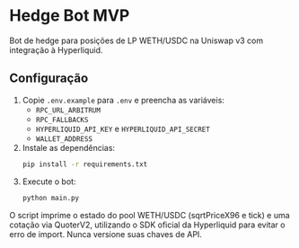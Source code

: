 # Hedge Bot MVP

Bot de hedge para posições de LP WETH/USDC na Uniswap v3 com integração à Hyperliquid.

## Configuração

1. Copie `.env.example` para `.env` e preencha as variáveis:
   - `RPC_URL_ARBITRUM`
   - `RPC_FALLBACKS`
   - `HYPERLIQUID_API_KEY` e `HYPERLIQUID_API_SECRET`
   - `WALLET_ADDRESS`
2. Instale as dependências:
   ```bash
   pip install -r requirements.txt
   ```
3. Execute o bot:
   ```bash
   python main.py
   ```

O script imprime o estado do pool WETH/USDC (sqrtPriceX96 e tick) e uma cotação via QuoterV2,
utilizando o SDK oficial da Hyperliquid para evitar o erro de import. Nunca versione suas chaves de API.
